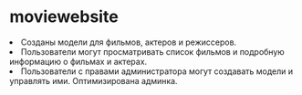# moviewebsite


<li>Созданы модели для фильмов, актеров и режиссеров.</li>
  <li>Пользователи могут просматривать список фильмов и подробную информацию о фильмах и актерах.</li>
<li>Пользователи с правами администратора могут создавать модели и управлять ими. Оптимизирована админка.</li>
